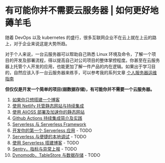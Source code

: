 # 有可能你并不需要云服务器 | 如何更好地薅羊毛

随着 DevOps 以及 kubernetes 的盛行，很多互联网企业不在云上就在上云的路上，对于企业来说这是大势所趋。

对于个人来说，一台云服务器可以帮助自己熟悉 Linux 环境及命令，了解一个项目的开发及部署流程，得以提高自己对公司项目的整体掌控程度。你甚至在云服务器上托管个人开发的应用，也能更加了解一件产品的内在逻辑。如果出于学习目的，自然应该入手一台云服务器来练手，可以参考我的系列文章 [个人服务器运维指南](https://github.com/shfshanyue/op-note)

**但仅仅是开发一个简单的项目(弱数据存储)，有可能你并不需要一个云服务器。**

1. [如果你只想搭建一个博客](https://shanyue.tech/no-vps/if-you-want-a-blog.html)
1. [使用 Netlify 托管静态网站与持续集成](https://shanyue.tech/no-vps/deploy-fe-with-netlify.html)
1. [使用 AliOSS 部署及加速你的静态网站](https://shanyue.tech/no-vps/deploy-fe-with-alioss.html)
1. [Github Actions 持续集成简介及实践](https://shanyue.tech/no-vps/github-action-guide.html)
1. [Serverless 与 Serverless Framework](https://shanyue.tech/no-vps/serverless.html)
1. [开发你的第一个 Serverless 应用]() - TODO
1. [Serverless 与便捷的本地调试]() - TODO
1. [使用 Serverless 搭建博客]() - TODO
1. [Sentry，指标与异常上报]() - TODO
1. [Dynomodb，TableStore 与数据存储]() - TODO
